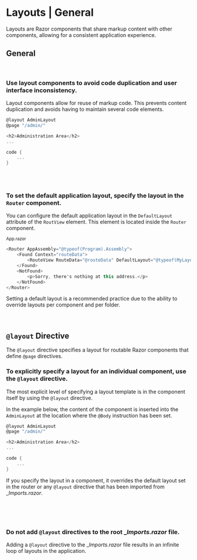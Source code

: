 # Layouts | General

Layouts are Razor components that share markup content with other components, allowing for a consistent application experience.
<br>


## General
<br>


### Use layout components to avoid code duplication and user interface inconsistency.

Layout components allow for reuse of markup code. This prevents content duplication and avoids having to maintain several code elements.

```csharp
@layout AdminLayout
@page "/admin/"

<h2>Administration Area</h2>
...

code {
	...
}
```
<br><br>


### To set the default application layout, specify the layout in the `Router` component.

You can configure the default application layout in the `DefaultLayout` attribute of the `RoutView` element. This element is located
inside the `Router` component.

<sub>App.razor</sub>
```csharp
<Router AppAssembly="@typeof(Program).Assembly">
    <Found Context="routeData">
        <RouteView RouteData="@routeData" DefaultLayout="@typeof(MyLayout)" />
    </Found>
    <NotFound>
        <p>Sorry, there's nothing at this address.</p>
    </NotFound>
</Router>
```

Setting a default layout is a recommended practice due to the ability to override layouts per component and per folder.
<br><br><br>


## `@layout` Directive
The `@layout` directive specifies a layout for routable Razor components that define `@page` directives.
<br>


### To explicitly specify a layout for an individual component, use the `@layout` directive.

The most explicit level of specifying a layout template is in the component itself by using the `@layout` directive.

In the example below, the content of the component is inserted into the `AdminLayout` at the location where the `@Body` instruction has been set.

```csharp
@layout AdminLayout
@page "/admin/"

<h2>Administration Area</h2>
...

code {
	...
}
```

If you specify the layout in a component, it overrides the default layout set in the router or any `@layout` directive that has been imported from __Imports.razor_.

<br><br><br>


### Do not add `@layout` directives to the root __Imports.razor_ file.

Adding a `@layout` directive to the __Imports.razor_ file results in an infinite loop of layouts in the application.

<br><br><br>
